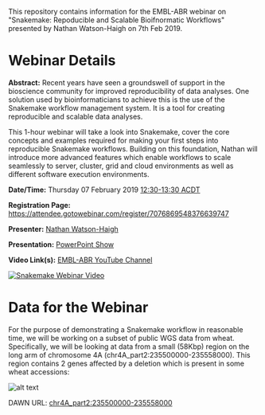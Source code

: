 This repository contains information for the EMBL-ABR webinar on "Snakemake: Repoducible and Scalable Bioifnormatic Workflows" presented by Nathan Watson-Haigh on 7th Feb 2019.

# Webinar Details

**Abstract:** Recent years have seen a groundswell of support in the bioscience community for improved reproducibility of data analyses. One solution used by bioinformaticians to achieve this is the use of the Snakemake workflow management system. It is a tool for creating reproducible and scalable data analyses.

This 1-hour webinar will take a look into Snakemake, cover the core concepts and examples required for making your first steps into reproducible Snakemake workflows. Building on this foundation, Nathan will introduce more advanced features which enable workflows to scale seamlessly to server, cluster, grid and cloud environments as well as different software execution environments.

**Date/Time:** Thursday 07 February 2019 [12:30-13:30 ACDT](https://www.timeanddate.com/worldclock/fixedtime.html?msg=EMBL-ABR+Snakemake+Webinar&iso=20190207T1230&p1=5&ah=1)

**Registration Page:** https://attendee.gotowebinar.com/register/7076869548376639747

**Presenter:** [Nathan Watson-Haigh](https://researchers.adelaide.edu.au/profile/nathan.watson-haigh)

**Presentation:** [PowerPoint Show](Snakemake-EMBL-ABR.ppsx)

**Video Link(s):** [EMBL-ABR YouTube Channel](https://www.youtube.com/channel/UC5WlFNBSfmt3e8Js8o2fFqQ)

[![Snakemake Webinar Video](http://img.youtube.com/vi/9HxTURMP_Uc/0.jpg)](http://www.youtube.com/watch?v=9HxTURMP_Uc)



# Data for the Webinar

For the purpose of demonstrating a Snakemake workflow in reasonable time, we will be working on a subset of public WGS data from wheat. Specifically, we will be looking at data from a small (58Kbp) region on the long arm of chromosome 4A (chr4A_part2:235500000-235558000). This region contains 2 genes affected by a deletion which is present in some wheat accessions:

![alt text](img/chr4A_Wx-B1_Null_region.png  "chr4A_part2:235500000-235558000")

DAWN URL: [chr4A_part2:235500000-235558000](http://crobiad.agwine.adelaide.edu.au/dawn/jbrowse/?loc=chr4A_part2%3A235500000..235558000&tracks=IWGSC_v1.0_HC_genes%2CAlsen_snpcoverage%2CRAC875_snpcoverage%2CYitpi_snpcoverage%2CPastor_snpcoverage%2CWyalkatchem_snpcoverage%2CWestonia_snpcoverage%2CACBarrie_snpcoverage%2CVolcanii_snpcoverage%2CBaxter_snpcoverage%2CChara_snpcoverage%2CDrysdale_snpcoverage%2CH45_snpcoverage%2CXiaoyan_snpcoverage%2CKukri_snpcoverage%2CGladius_snpcoverage%2CExcalibur_snpcoverage)
